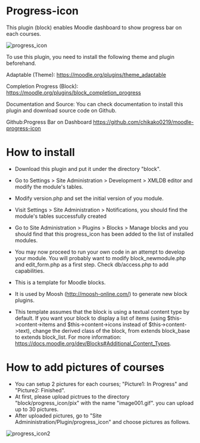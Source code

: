 Progress-icon
=====================

This plugin (block) enables Moodle dashboard to show progress bar on each courses.


![progress_icon](https://user-images.githubusercontent.com/12591403/73707402-d973a280-473e-11ea-82db-365732589f6c.png)


To use this plugin, you need to install the following theme and plugin beforehand.

Adaptable (Theme):
https://moodle.org/plugins/theme_adaptable

Completion Progress (Block):
https://moodle.org/plugins/block_completion_progress

Documentation and Source:
You can check documentation to install this plugin and download source code on Github.

Github:Progress Bar on Dashboard
https://github.com/chikako0219/moodle-progress-icon


How to install
=====================

* Download this plugin and put it under the directory "block".

* Go to Settings > Site Administration > Development > XMLDB editor and modify the module's tables.

* Modify version.php and set the initial version of you module.

* Visit Settings > Site Administration > Notifications, you should find
the module's tables successfully created

* Go to Site Administration > Plugins > Blocks > Manage blocks
and you should find that this progress_icon has been added to the list of
installed modules.

* You may now proceed to run your own code in an attempt to develop
your module. You will probably want to modify block_newmodule.php
and edit_form.php as a first step. Check db/access.php to add
capabilities.

* This is a template for Moodle blocks.
* It is used by Moosh (http://moosh-online.com/) to generate new block plugins.
* This template assumes that the block is using a textual content type by default. If you want your block to display a list of items (using $this->content->items and $this->content->icons instead of $this->content->text), change the derived class of the block, from extends block_base to extends block_list. For more information: https://docs.moodle.org/dev/Blocks#Additional_Content_Types.


How to add pictures of courses
=====================

* You can setup 2 pictures for each courses; "Picture1: In Progress" and "Picture2: Finished".
* At first, please upload pictrues to the directory "block/progress_icon/pix" with the name "image001.gif". you can upload up to 30 pictures.
* After uploaded pictures, go to "Site Admininistration/Plugin/progress_icon" and choose pictures as follows.


![progress_icon2](https://user-images.githubusercontent.com/12591403/73707415-df698380-473e-11ea-8a0c-1f90d50b4dc6.png)
